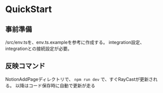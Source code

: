 # QuickStart

## 事前準備
/src/env.tsを、env.ts.exampleを参考に作成する。
integration設定、integrationとの接続設定が必要。

## 反映コマンド
NotionAddPageディレクトリで、
`npm run dev`
で、すぐRayCastが更新される。
以降はコード保存時に自動で更新が走る
